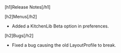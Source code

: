 [h1]Release Notes[/h1]

[h2]Menus[/h2]

+ Added a KitchenLib Beta option in preferences.

[h2]Bugs[/h2]

* Fixed a bug causing the old LayoutProfile to break.
